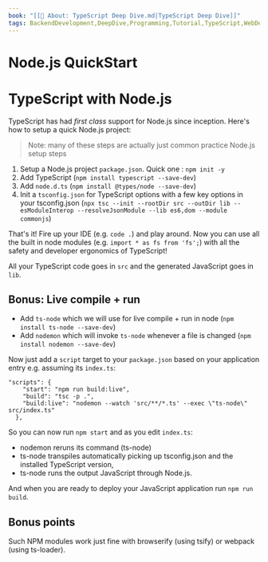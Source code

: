 ```yaml
---
book: "[[📓 About꞉ TypeScript Deep Dive.md|TypeScript Deep Dive]]"
tags: BackendDevelopment,DeepDive,Programming,Tutorial,TypeScript,WebDevelopment
---
```


# Node.js QuickStart

# TypeScript with Node.js

TypeScript has had _first class_ support for Node.js since inception. Here's how to setup a quick Node.js project:

> Note: many of these steps are actually just common practice Node.js setup steps

1. Setup a Node.js project `package.json`. Quick one : `npm init -y`
2. Add TypeScript (`npm install typescript --save-dev`)
3. Add `node.d.ts` (`npm install @types/node --save-dev`)
4. Init a `tsconfig.json` for TypeScript options with a few key options in your tsconfig.json (`npx tsc --init --rootDir src --outDir lib --esModuleInterop --resolveJsonModule --lib es6,dom --module commonjs`)

That's it! Fire up your IDE (e.g. `code .`) and play around. Now you can use all the built in node modules (e.g. `import * as fs from 'fs';`) with all the safety and developer ergonomics of TypeScript!

All your TypeScript code goes in `src` and the generated JavaScript goes in `lib`.

## Bonus: Live compile + run

- Add `ts-node` which we will use for live compile + run in node (`npm install ts-node --save-dev`)
- Add `nodemon` which will invoke `ts-node` whenever a file is changed (`npm install nodemon --save-dev`)

Now just add a `script` target to your `package.json` based on your application entry e.g. assuming its `index.ts`:

```
"scripts": {
    "start": "npm run build:live",
    "build": "tsc -p .",
    "build:live": "nodemon --watch 'src/**/*.ts' --exec \"ts-node\" src/index.ts"
  },
```

So you can now run `npm start` and as you edit `index.ts`:

- nodemon reruns its command (ts-node)
- ts-node transpiles automatically picking up tsconfig.json and the installed TypeScript version,
- ts-node runs the output JavaScript through Node.js.

And when you are ready to deploy your JavaScript application run `npm run build`.

## Bonus points

Such NPM modules work just fine with browserify (using tsify) or webpack (using ts-loader).